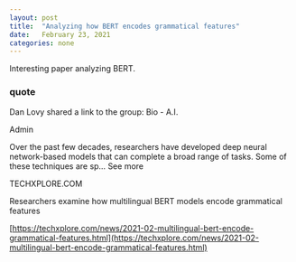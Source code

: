 ```yaml
---
layout: post
title:  "Analyzing how BERT encodes grammatical features"
date:   February 23, 2021
categories: none
---
```


Interesting paper analyzing BERT.

### quote 

Dan Lovy shared a link to the group: Bio - A.I.


Admin

Over the past few decades, researchers have developed deep neural network-based models that can complete a broad range of tasks. Some of these techniques are sp… See more






TECHXPLORE.COM




Researchers examine how multilingual BERT models encode grammatical features



[https://techxplore.com/news/2021-02-multilingual-bert-encode-grammatical-features.html](https://techxplore.com/news/2021-02-multilingual-bert-encode-grammatical-features.html)



 

